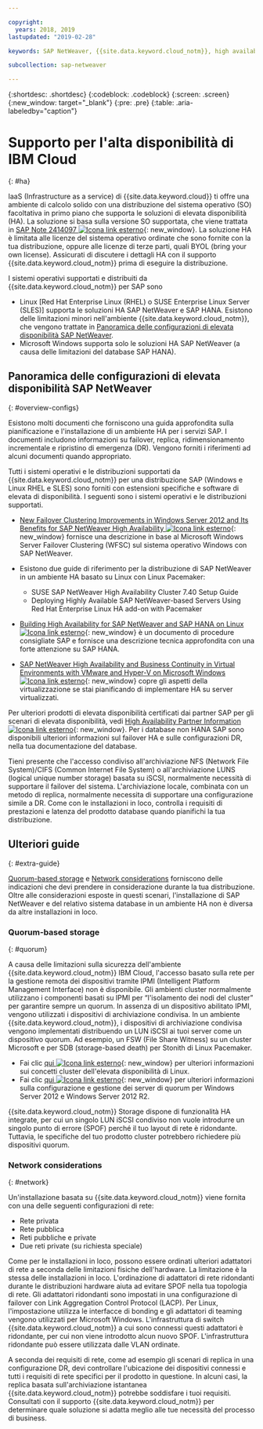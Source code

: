 ```yaml
---

copyright:
  years: 2018, 2019
lastupdated: "2019-02-28"

keywords: SAP NetWeaver, {{site.data.keyword.cloud_notm}}, high availability, highly available, HA, disaster recovery, DR, Microsft Windows Server Failover Clustering, WFSC, bring your own license, BYOL, single point of failure, SPOF, Link Aggregation Control Protocol, LACP, VLANs, SAP Certified, database, Linux Pacemaker

subcollection: sap-netweaver

---
```


{:shortdesc: .shortdesc}
{:codeblock: .codeblock}
{:screen: .screen}
{:new_window: target="_blank"}
{:pre: .pre}
{:table: .aria-labeledby="caption"}


# Supporto per l'alta disponibilità di IBM Cloud
{: #ha}

IaaS (Infrastructure as a service) di {{site.data.keyword.cloud}} ti offre una ambiente di calcolo solido con una distribuzione del sistema operativo (SO) facoltativa in primo piano che supporta le soluzioni di elevata disponibilità (HA). La soluzione si basa sulla versione SO supportata, che viene trattata in [SAP Note 2414097 ![Icona link esterno](../../icons/launch-glyph.svg "Icona link esterno")](https://launchpad.support.sap.com/#/notes/2414097){: new_window}. La soluzione HA è limitata alle licenze del sistema operativo ordinate che sono fornite con la tua distribuzione, oppure alle licenze di terze parti, quali BYOL (bring your own license). Assicurati di discutere i dettagli HA con il supporto {{site.data.keyword.cloud_notm}} prima di eseguire la distribuzione.

I sistemi operativi supportati e distribuiti da {{site.data.keyword.cloud_notm}} per SAP sono
* Linux [Red Hat Enterprise Linux (RHEL) o SUSE Enterprise Linux Server (SLES)] supporta le soluzioni HA SAP NetWeaver e SAP HANA. Esistono delle limitazioni minori nell'ambiente {{site.data.keyword.cloud_notm}}, che vengono trattate in [Panoramica delle configurazioni di elevata disponibilità SAP NetWeaver](#overview-configs).
* Microsoft Windows supporta solo le soluzioni HA SAP NetWeaver (a causa delle limitazioni del database SAP HANA).

## Panoramica delle configurazioni di elevata disponibilità SAP NetWeaver 
{: #overview-configs}

Esistono molti documenti che forniscono una guida approfondita sulla pianificazione e l'installazione di un ambiente HA per i servizi SAP. I documenti includono informazioni su failover, replica, ridimensionamento incrementale e ripristino di emergenza (DR). Vengono forniti i riferimenti ad alcuni documenti quando appropriato.

Tutti i sistemi operativi e le distribuzioni supportati da {{site.data.keyword.cloud_notm}} per una distribuzione SAP (Windows e Linux RHEL e SLES) sono forniti con estensioni specifiche e software di elevata di disponibilità. I seguenti sono i sistemi operativi e le distribuzioni supportati.

* [New Failover Clustering Improvements in Windows Server 2012 and Its Benefits for SAP NetWeaver High Availability ![Icona link esterno](../../icons/launch-glyph.svg "Icona link esterno")](https://blogs.sap.com/2013/10/16/new-failover-clustering-improvements-in-windows-server-2012-and-its-benefits-for-sap-netweaver-high-availability/){: new_window} fornisce una descrizione in base al Microsoft Windows Server Failover Clustering (WFSC) sul sistema operativo Windows con SAP NetWeaver.

* Esistono due guide di riferimento per la distribuzione di SAP NetWeaver in un ambiente HA basato su Linux con Linux Pacemaker:
  * SUSE SAP NetWeaver High Availability Cluster 7.40 Setup Guide
  * Deploying Highly Available SAP NetWeaver-based Servers Using Red Hat Enterprise Linux HA add-on with Pacemaker

* [Building High Availability for SAP NetWeaver and SAP HANA on Linux ![Icona link esterno](../../icons/launch-glyph.svg "Icona link esterno")](https://support.sap.com/content/dam/SAAP/SAP_Activate/AGS_70.pdf){: new_window} è un documento di procedure consigliate SAP e fornisce una descrizione tecnica approfondita con una forte attenzione su SAP HANA.

* [SAP NetWeaver High Availability and Business Continuity in Virtual Environments with VMware and Hyper-V on Microsoft Windows ![Icona link esterno](../../icons/launch-glyph.svg "Icona link esterno")](https://www.sap.com/documents/2015/07/508b62bc-5b7c-0010-82c7-eda71af511fa.html){: new_window} copre gli aspetti della virtualizzazione se stai pianificando di implementare HA su server virtualizzati.

Per ulteriori prodotti di elevata disponibilità certificati dai partner SAP per gli scenari di elevata disponibilità, vedi [High Availability Partner Information ![Icona link esterno](../../icons/launch-glyph.svg "Icona link esterno")](https://wiki.scn.sap.com/wiki/display/SI/High+Availability+Partner+Information){: new_window}.
Per i database non HANA SAP sono disponibili ulteriori informazioni sul failover HA e sulle configurazioni DR, nella tua documentazione del database.

Tieni presente che l'accesso condiviso all'archiviazione NFS (Network File System)/CIFS (Common Internet File System) o all'archiviazione LUNS (logical unique number storage) basata su iSCSI, normalmente necessità di supportare il failover del sistema. L'archiviazione locale, combinata con un metodo di replica, normalmente necessita di supportare una configurazione simile a DR. Come con le installazioni in loco, controlla i requisiti di prestazioni e latenza del prodotto database quando pianifichi la tua distribuzione.

## Ulteriori guide
{: #extra-guide}

[Quorum-based storage](#quorum) e [Network considerations](#network) forniscono delle indicazioni che devi prendere in considerazione durante la tua distribuzione. Oltre alle considerazioni esposte in questi scenari, l'installazione di SAP NetWeaver e del relativo sistema database in un ambiente HA non è diversa da altre installazioni in loco.

### Quorum-based storage
{: #quorum}

A causa delle limitazioni sulla sicurezza dell'ambiente {{site.data.keyword.cloud_notm}} IBM Cloud, l'accesso basato sulla rete per la gestione remota dei dispositivi tramite IPMI (Intelligent Platform Management Interface) non è disponibile. Gli ambienti cluster normalmente utilizzano i componenti basati su IPMI per “l'isolamento dei nodi del cluster” per garantire sempre un quorum. In assenza di un dispositivo abilitato IPMI, vengono utilizzati i dispositivi di archiviazione condivisa. In un ambiente {{site.data.keyword.cloud_notm}}, i dispositivi di archiviazione condivisa vengono implementati distribuendo un LUN iSCSI ai tuoi server come un dispositivo quorum. Ad esempio, un FSW (File Share Witness) su un cluster Microsoft e per SDB (storage-based death) per Stonith di Linux Pacemaker.
* Fai clic [qui ![Icona link esterno](../../icons/launch-glyph.svg "Icona link esterno")](http://linux-ha.org/wiki/Cluster_Concepts){: new_window} per ulteriori informazioni sui concetti cluster dell'elevata disponibilità di Linux.
* Fai clic [qui ![Icona link esterno](../../icons/launch-glyph.svg "Icona link esterno")](https://docs.microsoft.com/en-us/windows-server/failover-clustering/manage-cluster-quorum){: new_window} per ulteriori informazioni sulla configurazione e gestione dei server di quorum per Windows Server 2012 e Windows Server 2012 R2.

{{site.data.keyword.cloud_notm}} Storage dispone di funzionalità HA integrate, per cui un singolo LUN iSCSI condiviso non vuole introdurre un singolo punto di errore (SPOF) perché il tuo layout di rete è ridondante. Tuttavia, le specifiche del tuo prodotto cluster potrebbero richiedere più dispositivi quorum.

### Network considerations
{: #network}

Un'installazione basata su {{site.data.keyword.cloud_notm}} viene fornita con una delle seguenti configurazioni di rete:
* Rete privata 
* Rete pubblica
* Reti pubbliche e private
* Due reti private (su richiesta speciale)

Come per le installazioni in loco, possono essere ordinati ulteriori adattatori di rete a seconda delle limitazioni fisiche dell'hardware. La limitazione è la stessa delle installazioni in loco. L'ordinazione di adattatori di rete ridondanti durante le distribuzioni hardware aiuta ad evitare SPOF nella tua topologia di rete. Gli adattatori ridondanti sono impostati in una configurazione di failover con Link Aggregation Control Protocol (LACP). Per Linux, l'impostazione utilizza le interfacce di bonding e gli adattatori di teaming vengono utilizzati per Microsoft Windows. L'infrastruttura di switch {{site.data.keyword.cloud_notm}} a cui sono connessi questi adattatori è ridondante, per cui non viene introdotto alcun nuovo SPOF. L'infrastruttura ridondante può essere utilizzata dalle VLAN ordinate.

A seconda dei requisiti di rete, come ad esempio gli scenari di replica in una configurazione DR, devi controllare l'ubicazione dei dispositivi connessi e tutti i requisiti di rete specifici per il prodotto in questione. In alcuni casi, la replica basata sull'archiviazione istantanea {{site.data.keyword.cloud_notm}} potrebbe soddisfare i tuoi requisiti. Consultati con il supporto {{site.data.keyword.cloud_notm}} per determinare quale soluzione si adatta meglio alle tue necessità del processo di business.
